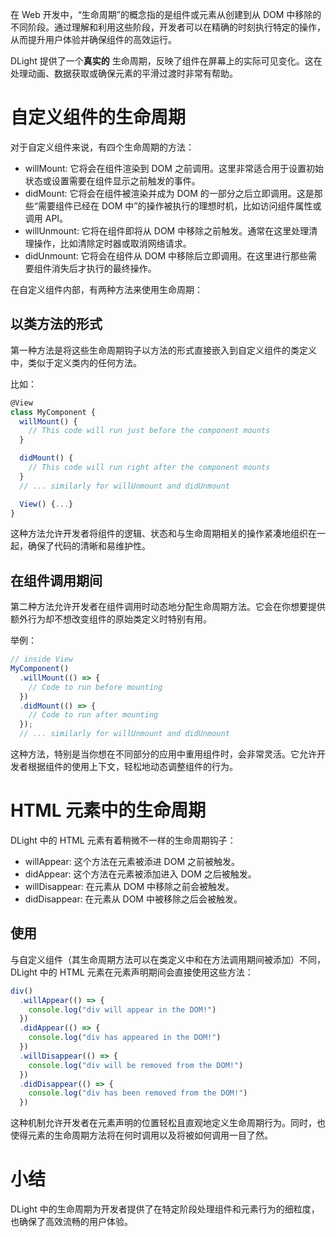 在 Web 开发中，“生命周期”的概念指的是组件或元素从创建到从 DOM 中移除的不同阶段。通过理解和利用这些阶段，开发者可以在精确的时刻执行特定的操作，从而提升用户体验并确保组件的高效运行。

DLight 提供了一个**真实的** 生命周期，反映了组件在屏幕上的实际可见变化。这在处理动画、数据获取或确保元素的平滑过渡时非常有帮助。

# 自定义组件的生命周期

对于自定义组件来说，有四个生命周期的方法：

* willMount: 它将会在组件渲染到 DOM 之前调用。这里非常适合用于设置初始状态或设置需要在组件显示之前触发的事件。
* didMount: 它将会在组件被渲染并成为 DOM 的一部分之后立即调用。这是那些“需要组件已经在 DOM 中”的操作被执行的理想时机，比如访问组件属性或调用 API。
* willUnmount: 它将在组件即将从 DOM 中移除之前触发。通常在这里处理清理操作，比如清除定时器或取消网络请求。
* didUnmount: 它将会在组件从 DOM 中移除后立即调用。在这里进行那些需要组件消失后才执行的最终操作。

在自定义组件内部，有两种方法来使用生命周期：

## 以类方法的形式

第一种方法是将这些生命周期钩子以方法的形式直接嵌入到自定义组件的类定义中，类似于定义类内的任何方法。

比如：

```js
@View
class MyComponent {
  willMount() {
    // This code will run just before the component mounts
  }

  didMount() {
    // This code will run right after the component mounts
  }
  // ... similarly for willUnmount and didUnmount

  View() {...}
}
```

这种方法允许开发者将组件的逻辑、状态和与生命周期相关的操作紧凑地组织在一起，确保了代码的清晰和易维护性。

## 在组件调用期间

第二种方法允许开发者在组件调用时动态地分配生命周期方法。它会在你想要提供额外行为却不想改变组件的原始类定义时特别有用。

举例：

```js
// inside View
MyComponent()
  .willMount(() => {
    // Code to run before mounting
  })
  .didMount(() => {
    // Code to run after mounting
  });
  // ... similarly for willUnmount and didUnmount
```

这种方法，特别是当你想在不同部分的应用中重用组件时，会非常灵活。它允许开发者根据组件的使用上下文，轻松地动态调整组件的行为。

# HTML 元素中的生命周期

DLight 中的 HTML 元素有着稍微不一样的生命周期钩子：

* willAppear: 这个方法在元素被添进 DOM 之前被触发。
* didAppear: 这个方法在元素被添加进入 DOM 之后被触发。
* willDisappear: 在元素从 DOM 中移除之前会被触发。
* didDisappear: 在元素从 DOM 中被移除之后会被触发。

## 使用

与自定义组件（其生命周期方法可以在类定义中和在方法调用期间被添加）不同，DLight 中的 HTML 元素在元素声明期间会直接使用这些方法：<!--（🤔疑惑）-->

```js
div()
  .willAppear(() => {
    console.log("div will appear in the DOM!")
  })
  .didAppear(() => {
    console.log("div has appeared in the DOM!")
  })
  .willDisappear(() => {
    console.log("div will be removed from the DOM!")
  })
  .didDisappear(() => {
    console.log("div has been removed from the DOM!")
  })
```

这种机制允许开发者在元素声明的位置轻松且直观地定义生命周期行为。同时，也使得元素的生命周期方法将在何时调用以及将被如何调用一目了然。

# 小结

DLight 中的生命周期为开发者提供了在特定阶段处理组件和元素行为的细粒度，也确保了高效流畅的用户体验。
